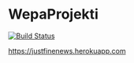 # WepaProjekti
[![Build Status](https://travis-ci.org/jaemh/WepaProjekti.svg?branch=master)](https://travis-ci.org/jaemh/WepaProjekti)

https://justfinenews.herokuapp.com

